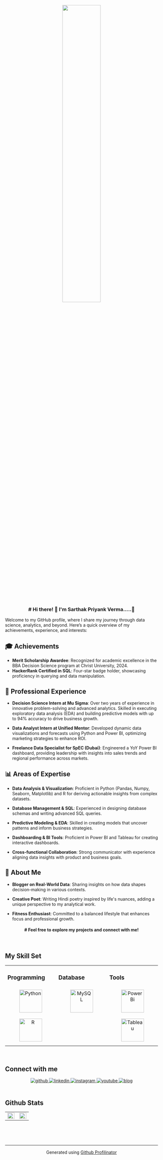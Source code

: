 <div align="center">
<img src="https://github.com/MrVerma29/Image/blob/main/New-file%20(2).gif" align="center" style="width: 50%" />
</div>  
  

### <div align="center"># Hi there! 👋 I'm Sarthak Priyank Verma.....🚀</div>  
  

Welcome to my GitHub profile, where I share my journey through data science, analytics, and beyond. Here’s a quick overview of my achievements, experience, and interests:

## 🎓 Achievements
- **Merit Scholarship Awardee**: Recognized for academic excellence in the BBA Decision Science program at Christ University, 2024.
- **HackerRank Certified in SQL**: Four-star badge holder, showcasing proficiency in querying and data manipulation.

## 💼 Professional Experience
- **Decision Science Intern at Mu Sigma**: Over two years of experience in innovative problem-solving and advanced analytics. Skilled in executing exploratory data analysis (EDA) and building predictive models with up to 94% accuracy to drive business growth.
  
- **Data Analyst Intern at Unified Mentor**: Developed dynamic data visualizations and forecasts using Python and Power BI, optimizing marketing strategies to enhance ROI.

- **Freelance Data Specialist for SpEC (Dubai)**: Engineered a YoY Power BI dashboard, providing leadership with insights into sales trends and regional performance across markets.

## 📊 Areas of Expertise
- **Data Analysis & Visualization**: Proficient in Python (Pandas, Numpy, Seaborn, Matplotlib) and R for deriving actionable insights from complex datasets.
  
- **Database Management & SQL**: Experienced in designing database schemas and writing advanced SQL queries.

- **Predictive Modeling & EDA**: Skilled in creating models that uncover patterns and inform business strategies.

- **Dashboarding & BI Tools**: Proficient in Power BI and Tableau for creating interactive dashboards.

- **Cross-functional Collaboration**: Strong communicator with experience aligning data insights with product and business goals.

## 📝 About Me
- **Blogger on Real-World Data**: Sharing insights on how data shapes decision-making in various contexts.
  
- **Creative Poet**: Writing Hindi poetry inspired by life's nuances, adding a unique perspective to my analytical work.
  
- **Fitness Enthusiast**: Committed to a balanced lifestyle that enhances focus and professional growth.

#### <div align="center"># Feel free to explore my projects and connect with me! </div>  
  

<br/>  


## My Skill Set  
<table><tr><td valign="top" width="33%">



### Programming  
<div align="center">  
<a href="https://www.python.org/" target="_blank"><img style="margin: 10px" src="https://profilinator.rishav.dev/skills-assets/python-original.svg" alt="Python" height="75" /></a>  
<a href="https://www.r-project.org/" target="_blank"><img style="margin: 10px" src="https://profilinator.rishav.dev/skills-assets/r.svg" alt="R" height="75" /></a>  
</div>

</td><td valign="top" width="33%">



### Database  
<div align="center">  
<a href="https://www.mysql.com/" target="_blank"><img style="margin: 10px" src="https://profilinator.rishav.dev/skills-assets/mysql-original-wordmark.svg" alt="MySQL" height="75" /></a>  
</div>

</td><td valign="top" width="33%">



### Tools  
<div align="center">  
<a href="https://powerbi.microsoft.com/en-us/" target="_blank"><img style="margin: 10px" src="https://profilinator.rishav.dev/skills-assets/powerbi.png" alt="Power Bi" height="75" /></a>  
<a href="https://www.tableau.com/" target="_blank"><img style="margin: 10px" src="https://profilinator.rishav.dev/skills-assets/tableau.svg" alt="Tableau" height="75" /></a>  
</div>

</td></tr></table>  

<br/>
 


## Connect with me  
<div align="center">
<a href="https://github.com/MrVerma29" target="_blank">
<img src="https://img.shields.io/badge/github-%2324292e.svg?&style=for-the-badge&logo=github&logoColor=white" alt="github" style="margin-bottom: 5px;" />
</a>
<a href="https://www.linkedin.com/in/sarthak-priyank-verma-6752a0185/" target="_blank">
<img src="https://img.shields.io/badge/linkedin-%231E77B5.svg?&style=for-the-badge&logo=linkedin&logoColor=white" alt="linkedin" style="margin-bottom: 5px;" />
</a>
<a href="https://www.instagram.com/itsss_priyank?igsh=b2l0OXFqcjFnZzdr" target="_blank">
<img src="https://img.shields.io/badge/instagram-%23000000.svg?&style=for-the-badge&logo=instagram&logoColor=white" alt="instagram" style="margin-bottom: 5px;" />
</a>
<a href="https://www.youtube.com/channel/UCHUpr9uD8mcCPhORb_c2nBQ" target="_blank">
<img src="https://img.shields.io/badge/youtube-%23EE4831.svg?&style=for-the-badge&logo=youtube&logoColor=white" alt="youtube" style="margin-bottom: 5px;" />
</a>
<a href="https://itsmrverma.blogspot.com/?m=1" target="_blank">
<img src="https://img.shields.io/badge/blogspot-%23FF5722.svg?&style=for-the-badge&logo=blogger&logoColor=white" alt="blog" style="margin-bottom: 5px;" />
</a>
</div>  
<br/>

 


## Github Stats  
<table><tr><td valign="top" width="50%">

<img src="https://github-readme-stats.vercel.app/api?username=MrVerma29&show_icons=true&count_private=true&hide_border=true" align="left" style="width: 100%" />

</td><td valign="top" width="50%">

<img src="https://github-readme-stats.vercel.app/api/top-langs/?username=MrVerma29&hide_border=true&layout=compact" align="left" style="width: 100%" />

</td></tr></table>  

<br/>



<br/>  

<div align="center"></div>
<br />

----
<div align="center">Generated using <a href="https://profilinator.rishav.dev/" target="_blank">Github Profilinator</a></div>
